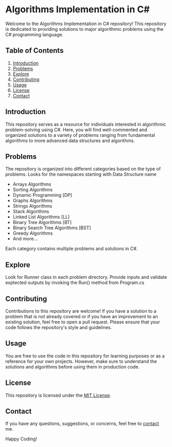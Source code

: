 # Algorithms Implementation in C#

Welcome to the Algorithms Implementation in C# repository! This repository is dedicated to providing solutions to major algorithmic problems using the C# programming language.

## Table of Contents

1. [Introduction](#introduction)
2. [Problems](#problems)
3. [Explore](#explore)
4. [Contributing](#contributing)
5. [Usage](#usage)
6. [License](#license)
7. [Contact](#contact)

## Introduction

This repository serves as a resource for individuals interested in algorithmic problem-solving using C#. Here, you will find well-commented and organized solutions to a variety of problems ranging from fundamental algorithms to more advanced data structures and algorithms.

## Problems

The repository is organized into different categories based on the type of problems. Looks for the namespaces starting with Data Structure name

- Arrays Algorithms
- Sorting Algorithms
- Dynamic Programming [DP]
- Graphs Algorithms
- Strings Algorithms
- Stack Algorithms
- Linked List Algorithms [LL]
- Binary Tree Algorithms [BT]
- Binary Search Tree Algorithms [BST]
- Greedy Algorithms
- And more...

Each category contains multiple problems and solutions in C#.

## Explore

Look for Runner class in each problem directory. Provide inputs and validate exptected outputs by invoking the Run() method from Program.cs

## Contributing

Contributions to this repository are welcome! If you have a solution to a problem that is not already covered or if you have an improvement to an existing solution, feel free to open a pull request. Please ensure that your code follows the repository's style and guidelines.

## Usage

You are free to use the code in this repository for learning purposes or as a reference for your own projects. However, make sure to understand the solutions and algorithms before using them in production code.

## License

This repository is licensed under the [MIT License](LICENSE).

## Contact

If you have any questions, suggestions, or concerns, feel free to [contact](mailto:akhileshsingh72@gmail.com) me.

Happy Coding!
